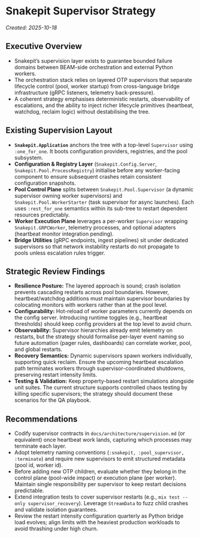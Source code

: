# Snakepit Supervisor Strategy  
_Created: 2025-10-18_  

## Executive Overview

- Snakepit’s supervision layer exists to guarantee bounded failure domains between BEAM-side orchestration and external Python workers.  
- The orchestration stack relies on layered OTP supervisors that separate lifecycle control (pool, worker startup) from cross-language bridge infrastructure (gRPC listeners, telemetry back-pressure).  
- A coherent strategy emphasises deterministic restarts, observability of escalations, and the ability to inject richer lifecycle primitives (heartbeat, watchdog, reclaim logic) without destabilising the tree.  

## Existing Supervision Layout

- **`Snakepit.Application`** anchors the tree with a top-level `Supervisor` using `:one_for_one`. It boots configuration providers, registries, and the pool subsystem.  
- **Configuration & Registry Layer** (`Snakepit.Config.Server`, `Snakepit.Pool.ProcessRegistry`) initialise before any worker-facing component to ensure subsequent crashes retain consistent configuration snapshots.  
- **Pool Control Plane** splits between `Snakepit.Pool.Supervisor` (a dynamic supervisor owning worker supervisors) and `Snakepit.Pool.WorkerStarter` (task supervisor for async launches). Each uses `:rest_for_one` semantics within its sub-tree to restart dependent resources predictably.  
- **Worker Execution Plane** leverages a per-worker `Supervisor` wrapping `Snakepit.GRPCWorker`, telemetry processes, and optional adapters (heartbeat monitor integration pending).  
- **Bridge Utilities** (gRPC endpoints, ingest pipelines) sit under dedicated supervisors so that network instability restarts do not propagate to pools unless escalation rules trigger.  

## Strategic Review Findings

- **Resilience Posture:** The layered approach is sound; crash isolation prevents cascading restarts across pool boundaries. However, heartbeat/watchdog additions must maintain supervisor boundaries by colocating monitors with workers rather than at the pool level.  
- **Configurability:** Hot-reload of worker parameters currently depends on the config server. Introducing runtime toggles (e.g., heartbeat thresholds) should keep config providers at the top level to avoid churn.  
- **Observability:** Supervisor hierarchies already emit telemetry on restarts, but the strategy should formalise per-layer event naming so future automation (pager rules, dashboards) can correlate worker, pool, and global restarts.  
- **Recovery Semantics:** Dynamic supervisors spawn workers individually, supporting quick reclaim. Ensure the upcoming heartbeat escalation path terminates workers through supervisor-coordinated shutdowns, preserving restart intensity limits.  
- **Testing & Validation:** Keep property-based restart simulations alongside unit suites. The current structure supports controlled chaos testing by killing specific supervisors; the strategy should document these scenarios for the QA playbook.  

## Recommendations

- Codify supervisor contracts in `docs/architecture/supervision.md` (or equivalent) once heartbeat work lands, capturing which processes may terminate each layer.  
- Adopt telemetry naming conventions (`:snakepit, :pool_supervisor, :terminate`) and require new supervisors to emit structured metadata (pool id, worker id).  
- Before adding new OTP children, evaluate whether they belong in the control plane (pool-wide impact) or execution plane (per worker). Maintain single responsibility per supervisor to keep restart decisions predictable.  
- Extend integration tests to cover supervisor restarts (e.g., `mix test --only supervisor_recovery`). Leverage `StreamData` to fuzz child crashes and validate isolation guarantees.  
- Review the restart intensity configuration quarterly as Python bridge load evolves; align limits with the heaviest production workloads to avoid thrashing under high churn.  
